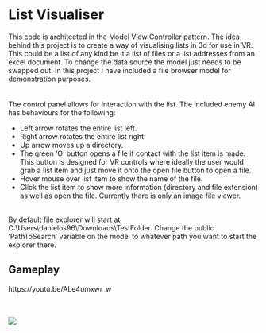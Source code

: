 
<h1>List Visualiser</h1>
This code is architected in the Model View Controller pattern. 
The idea behind this project is to create a way of visualising lists in 3d for use in VR. 
This could be a list of any kind be it a list of files or a list addresses from an excel document.
To change the data source the model just needs to be swapped out. In this project I have included a file browser model for demonstration purposes. 
</br></br></br>
The control panel allows for interaction with the list. 
The included enemy AI has behaviours for the following:

* Left arrow rotates the entire list left.
* Right arrow rotates the entire list right.
* Up arrow moves up a directory.
* The green ‘O’ button opens a file if contact with the list item is made. This button is designed for VR controls where ideally the user would grab a list item and just move it onto the open file button to open a file.
* Hover mouse over list item to show the name of the file.
* Click the list item to show more information (directory and file extension) as well as open the file. Currently there is only an image file viewer.
</br>
By default file explorer will start at C:\Users\danielos96\Downloads\TestFolder. Change the public ‘PathToSearch’ variable on the model to whatever path you want to start the explorer there.
</br>


<h2>Gameplay</h2>
https://youtu.be/ALe4umxwr_w
</br></br></br>


![](https://github.com/DanielOS96/List-Visualisation/blob/master/Screenshots/1.png)


